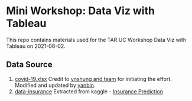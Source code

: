 # Mini Workshop: Data Viz with Tableau
This repo contains materials used for the TAR UC Workshop Data Viz with Tableau on 2021-06-02.

## Data Source
1.  [covid-19.xlsx](https://github.com/yanbin43/workshop-viz/blob/main/my-covid.xlsx)
    Credit to [ynshung and team](https://github.com/ynshung/covid-19-malaysia) for initiating the effort.
    Modified and updated by [yanbin](https://github.com/yanbin43).
1.  [data-insurance](https://github.com/yanbin43/workshop-viz/blob/main/data-insurance.csv)
    Extracted from kaggle - [Insurance Prediction](https://www.kaggle.com/sonujha090/insurance-prediction)
